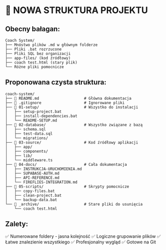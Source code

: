 # 📁 NOWA STRUKTURA PROJEKTU

## Obecny bałagan:
```
Coach System/
├── Mnóstwo plików .md w głównym folderze
├── Pliki .bat rozrzucone
├── Pliki SQL bez organizacji
├── app-files/ (kod źródłowy)
├── coach test.html (stary plik)
└── Różne pliki pomocnicze
```

## Proponowana czysta struktura:
```
coach-system/
├── 📄 README.md                    # Główna dokumentacja
├── 📄 .gitignore                   # Ignorowane pliki
├── 📁 01-setup/                    # Wszystko do instalacji
│   ├── setup-project.bat
│   ├── install-dependencies.bat
│   └── README-SETUP.md
├── 📁 02-database/                 # Wszystko związane z bazą
│   ├── schema.sql
│   ├── test-data.sql
│   └── migrations/
├── 📁 03-source/                   # Kod źródłowy aplikacji
│   ├── app/
│   ├── components/
│   ├── lib/
│   └── middleware.ts
├── 📁 04-docs/                     # Cała dokumentacja
│   ├── INSTRUKCJA-URUCHOMIENIA.md
│   ├── SUPABASE-AUTH.md
│   ├── API-REFERENCE.md
│   └── FIREFLIES-INTEGRATION.md
├── 📁 05-scripts/                  # Skrypty pomocnicze
│   ├── copy-files.bat
│   ├── clean-project.bat
│   └── backup-data.bat
└── 📁 _archive/                    # Stare pliki do usunięcia
    └── coach test.html
```

## Zalety:
✅ Numerowane foldery - jasna kolejność
✅ Logiczne grupowanie plików
✅ Łatwe znalezienie wszystkiego
✅ Profesjonalny wygląd
✅ Gotowe na Git